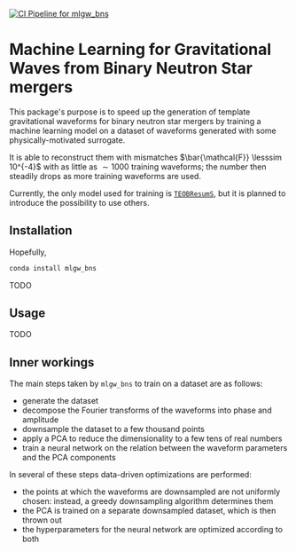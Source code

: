 [![CI Pipeline for mlgw_bns](https://github.com/jacopok/mlgw_bns/actions/workflows/ci.yaml/badge.svg)](https://github.com/jacopok/mlgw_bns/actions/workflows/ci.yaml)

# Machine Learning for Gravitational Waves from Binary Neutron Star mergers

This package's purpose is to speed up the generation of template gravitational waveforms for binary neutron star mergers by training a machine learning model on a dataset of waveforms generated with some physically-motivated surrogate.

It is able to reconstruct them with mismatches $\bar{\mathcal{F}} \lesssim 10^{-4}$
with as little as $\sim 1000$ training waveforms; the number then steadily drops as more training waveforms are used.

Currently, the only model used for training is [`TEOBResumS`](http://arxiv.org/abs/1806.01772),
but it is planned to introduce the possibility to use others.

## Installation

Hopefully,
```python
conda install mlgw_bns
```
TODO

## Usage

TODO

## Inner workings

The main steps taken by `mlgw_bns` to train on a dataset are as follows:

- generate the dataset
- decompose the Fourier transforms of the waveforms into phase and amplitude
- downsample the dataset to a few thousand points
- apply a PCA to reduce the dimensionality to a few tens of real numbers
- train a neural network on the relation
    between the waveform parameters and the PCA components

In several of these steps data-driven optimizations are performed:

- the points at which the waveforms are downsampled are not uniformly chosen:
    instead, a greedy downsampling algorithm determines them
- the PCA is trained on a separate downsampled dataset, which is then thrown out
- the hyperparameters for the neural network are optimized according to both
